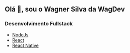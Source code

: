 ## Olá 👋, sou o Wagner Silva da WagDev

### Desenvolvimento Fullstack
* [NodeJs](https://nodejs.org/en/)
* [React](https://reactjs.org/)
* [React Native](https://reactnative.dev/)


<!--
**wagnerjps/wagnerjps** is a ✨ _special_ ✨ repository because its `README.md` (this file) appears on your GitHub profile.

Here are some ideas to get you started:

- 🔭 I’m currently working on ...
- 🌱 I’m currently learning ...
- 👯 I’m looking to collaborate on ...
- 🤔 I’m looking for help with ...
- 💬 Ask me about ...
- 📫 How to reach me: ...
- 😄 Pronouns: ...
- ⚡ Fun fact: ...
-->

